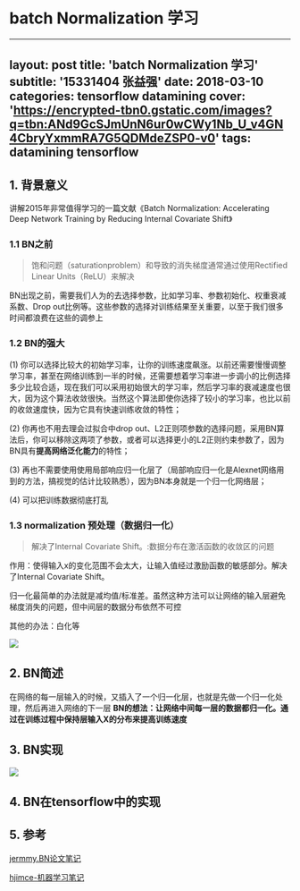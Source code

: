 # batch Normalization 学习

---
layout: post
title: 'batch Normalization 学习'
subtitle: '15331404 张益强'
date: 2018-03-10
categories: tensorflow datamining
cover: 'https://encrypted-tbn0.gstatic.com/images?q=tbn:ANd9GcSJmUnN6ur0wCWy1Nb_U_v4GN4CbryYxmmRA7G5QDMdeZSP0-v0'
tags: datamining tensorflow
---



## 1. 背景意义
讲解2015年非常值得学习的一篇文献《Batch Normalization: Accelerating Deep Network Training by  Reducing Internal Covariate Shift》

### 1.1 BN之前
> 饱和问题（saturationproblem）和导致的消失梯度通常通过使用Rectified Linear Units（ReLU）来解决

BN出现之前，需要我们人为的去选择参数，比如学习率、参数初始化、权重衰减系数、Drop out比例等。这些参数的选择对训练结果至关重要，以至于我们很多时间都浪费在这些的调参上

### 1.2 BN的强大

(1) 你可以选择比较大的初始学习率，让你的训练速度飙涨。以前还需要慢慢调整学习率，甚至在网络训练到一半的时候，还需要想着学习率进一步调小的比例选择多少比较合适，现在我们可以采用初始很大的学习率，然后学习率的衰减速度也很大，因为这个算法收敛很快。当然这个算法即使你选择了较小的学习率，也比以前的收敛速度快，因为它具有快速训练收敛的特性；

(2) 你再也不用去理会过拟合中drop out、L2正则项参数的选择问题，采用BN算法后，你可以移除这两项了参数，或者可以选择更小的L2正则约束参数了，因为BN具有**提高网络泛化能力**的特性；

(3) 再也不需要使用使用局部响应归一化层了（局部响应归一化是Alexnet网络用到的方法，搞视觉的估计比较熟悉），因为BN本身就是一个归一化网络层；

(4) 可以把训练数据彻底打乱

### 1.3 normalization 预处理（数据归一化）

>  解决了Internal Covariate Shift。:数据分布在激活函数的收敛区的问题

作用：使得输入x的变化范围不会太大，让输入值经过激励函数的敏感部分。解决了Internal Covariate Shift。

归一化最简单的办法就是减均值/标准差。虽然这种方法可以让网络的输入层避免梯度消失的问题，但中间层的数据分布依然不可控

其他的办法：白化等

![](https://ws1.sinaimg.cn/large/c3af64f1gy1fqk0wl5fpxj20fv0kvq57.jpg)


## 2. BN简述

在网络的每一层输入的时候，又插入了一个归一化层，也就是先做一个归一化处理，然后再进入网络的下一层
**BN的想法：让网络中间每一层的数据都归一化。通过在训练过程中保持层输入X的分布来提高训练速度**

## 3. BN实现
![](https://ws1.sinaimg.cn/large/c3af64f1gy1fqi7pn737ij20d108jmyz.jpg)



## 4. BN在tensorflow中的实现


## 5. 参考
[jermmy.BN论文笔记](http://jermmy.xyz/2017/09/02/2017-9-2-paper-notes-batch-normalization/)


[hjimce-机器学习笔记](https://blog.csdn.net/hjimce/article/details/50866313)

